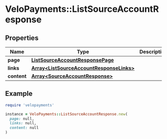# VeloPayments::ListSourceAccountResponse

## Properties

| Name | Type | Description | Notes |
| ---- | ---- | ----------- | ----- |
| **page** | [**ListSourceAccountResponsePage**](ListSourceAccountResponsePage.md) |  | [optional] |
| **links** | [**Array&lt;ListSourceAccountResponseLinks&gt;**](ListSourceAccountResponseLinks.md) |  | [optional] |
| **content** | [**Array&lt;SourceAccountResponse&gt;**](SourceAccountResponse.md) |  | [optional] |

## Example

```ruby
require 'velopayments'

instance = VeloPayments::ListSourceAccountResponse.new(
  page: null,
  links: null,
  content: null
)
```

